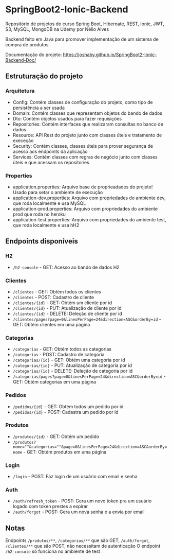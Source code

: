 SpringBoot2-Ionic-Backend
=====
Repositório de projetos do curso Spring Boot, Hibernate, REST, Ionic, JWT, S3, MySQL, MongoDB na Udemy por Nélio Alves

Backend feito em Java para promover implementação de um sistema de compra de produtos

Documentação do projeto: https://joshaby.github.io/SpringBoot2-Ionic-Backend-Doc/

## Estruturação do projeto

### Arquitetura

- Config: Contém classes de configuração do projeto, como tipo de persistência a ser usada
- Domain: Contém classes que representam objetos do bando de dados
- Dto: Contém objetos usados para fazer requisições
- Repositories: Contém interfaces que realizaram consultas no banco de dados
- Resource: API Rest do projeto junto com classes úteis e tratamento de execeção
- Security: Contém classes, classes úteis para prover segurança de acesso aos endpoints da aplicação
- Services: Contém classes com regras de negócio junto com classes úteis e que acessam os repositories

### Properties

- application.properties: Arquivo base de proprieadades do projeto! Usado para setar o ambiente de execução
- application-dev.properties: Arquivo com propriedades do ambiente dev, que roda localmente e usa MySQL
- application-prod.properties: Arquivo com propriedades do ambiente prod que roda no heroku
- application-test.properties: Arquivo com propriedades do ambiente test, que roda localmente e usa hH2

## Endpoints disponíveis

### H2
- `/h2-console` - GET: Acesso ao bando de dados H2

### Clientes

- `/clientes` - GET: Obtém todos os clientes
- `/clientes` - POST: Cadastro de cliente
- `/clientes/{id}` - GET: Obtém um cliente por id
- `/clientes/{id}` - PUT: Atualização de cliente por id
- `/clientes/{id}` - DELETE: Deleção de cliente por id
- `/clientes/pages?page=0&linesPerPage=24&direction=ASC&orderBy=id` - GET: Obtém clientes em uma página

### Categorias

- `/categorias` - GET: Obtém todos as categorias
- `/categorias` - POST: Cadastro de categoria
- `/categorias/{id}` - GET: Obtém uma categoria por id
- `/categorias/{id}` - PUT: Atualização de categoria por id
- `/categorias/{id}` - DELETE: Deleção de categoria por id
- `/categorias/pages?page=0&linesPerPage=24&direction=ASC&orderBy=id` - GET: Obtém categorias em uma página

### Pedidos

- `/pedidos/{id}` - GET: Obtém todos um pedido por id
- `/pedidos/{id}` - POST: Cadastra um pedido por id

### Produtos

- `/produtos/{id}` - GET: Obtém um pedido
- `/produtos?nome=""&categorias=""&page=0&linesPerPage=24&direction=ASC&orderBy=nome` - GET: Obtém produtos em uma página

### Login
- `/login` - POST: Faz login de um usuário com email e senha

### Auth
- `/auth/refresh_token` - POST: Gera um novo token pra um usuário logado com token prestes a expirar
- `/auth/forgot` - POST: Gera um nova senha e a envia por email

## Notas

Endpoints `/produtos/**`, `/categorias/**` que são GET, `/auth/forgot`, `/clientes/**` que são POST, não necessitam de autenticação
O endpoint `/h2-console` só funciona no ambiente de test
